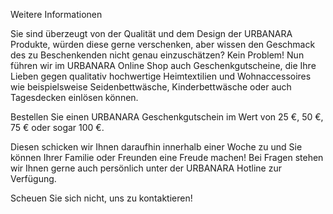 Weitere Informationen

Sie sind überzeugt von der Qualität und dem Design der URBANARA Produkte, würden diese gerne verschenken, aber wissen den Geschmack des zu Beschenkenden nicht genau einzuschätzen? Kein Problem! Nun führen wir im URBANARA Online Shop auch Geschenkgutscheine, die Ihre Lieben gegen qualitativ hochwertige Heimtextilien und Wohnaccessoires wie beispielsweise Seidenbettwäsche, Kinderbettwäsche oder auch Tagesdecken einlösen können.

Bestellen Sie einen URBANARA Geschenkgutschein im Wert von 25 €, 50 €, 75 € oder sogar 100 €.

Diesen schicken wir Ihnen daraufhin innerhalb einer Woche zu und Sie können Ihrer Familie oder Freunden eine Freude machen! Bei Fragen stehen wir Ihnen gerne auch persönlich unter der URBANARA Hotline zur Verfügung.

Scheuen Sie sich nicht, uns zu kontaktieren!
